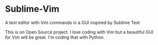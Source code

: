 # Sublime-Vim
A text editor with Vim commands in a GUI inspired by Sublime Text

This is on Open Source project. I love coding with Vim but a beautiful GUI for Vim will be great. I'm coding that with Python. 
